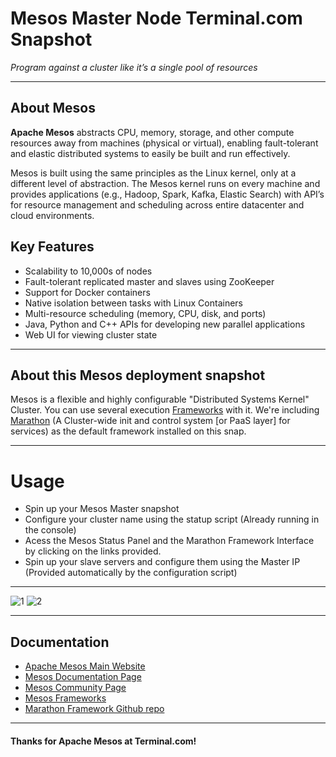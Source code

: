 # **Mesos Master Node** Terminal.com Snapshot
*Program against a cluster like it’s a single pool of resources*

---

## About Mesos
**Apache Mesos** abstracts CPU, memory, storage, and other compute resources away from machines (physical or virtual), enabling fault-tolerant and elastic distributed systems to easily be built and run effectively.

Mesos is built using the same principles as the Linux kernel, only at a different level of abstraction. The Mesos kernel runs on every machine and provides applications (e.g., Hadoop, Spark, Kafka, Elastic Search) with API’s for resource management and scheduling across entire datacenter and cloud environments.

## Key Features

- Scalability to 10,000s of nodes
- Fault-tolerant replicated master and slaves using ZooKeeper
- Support for Docker containers
- Native isolation between tasks with Linux Containers
- Multi-resource scheduling (memory, CPU, disk, and ports)
- Java, Python and C++ APIs for developing new parallel applications
- Web UI for viewing cluster state

---

## About this Mesos deployment snapshot
Mesos is a flexible and highly configurable "Distributed Systems Kernel" Cluster.
You can use several execution [Frameworks](http://mesos.apache.org/documentation/latest/mesos-frameworks/) with it.
We're including [Marathon](https://github.com/mesosphere/marathon) (A Cluster-wide init and control system [or PaaS layer] for services) as the default framework installed on this snap.  

---

# Usage
- Spin up your Mesos Master snapshot
- Configure your cluster name using the statup script (Already running in the console)
- Acess the Mesos Status Panel and the Marathon Framework Interface by clicking on the links provided.
- Spin up your slave servers and configure them using the Master IP (Provided automatically by the configuration script) 

---

![1](http://ampcamp.berkeley.edu/3/exercises/img/mesos-webui-all-slaves640.png)
![2](https://dw8zztroqvu2r.cloudfront.net/assets/marathon-0.6.0/mesosphere-marathon-app-list-8d86646c69aa58ae4762d2314d8e2900.png)  

---

## Documentation
- [Apache Mesos Main Website](http://mesos.apache.org/)
- [Mesos Documentation Page](http://mesos.apache.org/documentation/latest/)
- [Mesos Community Page](http://mesos.apache.org/community/)
- [Mesos Frameworks](http://mesos.apache.org/documentation/latest/mesos-frameworks/)
- [Marathon Framework Github repo](https://github.com/mesosphere/marathon)


---

#### Thanks for Apache Mesos at Terminal.com!
